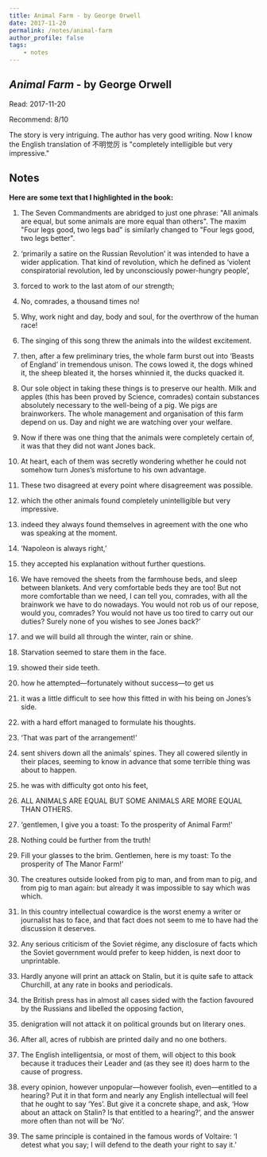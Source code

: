 ```yaml
---
title: Animal Farm - by George Orwell
date: 2017-11-20
permalink: /notes/animal-farm
author_profile: false
tags:
    - notes
---
```


## *Animal Farm* - by George Orwell

Read: 2017-11-20

Recommend: 8/10

The story is very intriguing. The author has very good writing. Now I know the English translation of 不明觉厉 is "completely intelligible but very impressive." 

## Notes

**Here are some text that I highlighted in the book:** 

1. The Seven Commandments are abridged to just one phrase: "All animals are equal, but some animals are more equal than others". The maxim "Four legs good, two legs bad" is similarly changed to "Four legs good, two legs better". 

1. ‘primarily a satire on the Russian Revolution’ it was intended to have a wider application. That kind of revolution, which he defined as ‘violent conspiratorial revolution, led by unconsciously power-hungry people’,

1. forced to work to the last atom of our strength;

1. No, comrades, a thousand times no!

1. Why, work night and day, body and soul, for the overthrow of the human race!

1. The singing of this song threw the animals into the wildest excitement.

1. then, after a few preliminary tries, the whole farm burst out into ‘Beasts of England’ in tremendous unison. The cows lowed it, the dogs whined it, the sheep bleated it, the horses whinnied it, the ducks quacked it.

1. Our sole object in taking these things is to preserve our health. Milk and apples (this has been proved by Science, comrades) contain substances absolutely necessary to the well-being of a pig. We pigs are brainworkers. The whole management and organisation of this farm depend on us. Day and night we are watching over your welfare.

1. Now if there was one thing that the animals were completely certain of, it was that they did not want Jones back.

1. At heart, each of them was secretly wondering whether he could not somehow turn Jones’s misfortune to his own advantage.

1. These two disagreed at every point where disagreement was possible.

1. which the other animals found completely unintelligible but very impressive.

1. indeed they always found themselves in agreement with the one who was speaking at the moment.

1. ‘Napoleon is always right,’

1. they accepted his explanation without further questions.

1. We have removed the sheets from the farmhouse beds, and sleep between blankets. And very comfortable beds they are too! But not more comfortable than we need, I can tell you, comrades, with all the brainwork we have to do nowadays. You would not rob us of our repose, would you, comrades? You would not have us too tired to carry out our duties? Surely none of you wishes to see Jones back?’

1. and we will build all through the winter, rain or shine.

1. Starvation seemed to stare them in the face.

1. showed their side teeth.

1. how he attempted—fortunately without success—to get us

1. it was a little difficult to see how this fitted in with his being on Jones’s side.

1. with a hard effort managed to formulate his thoughts.

1. ‘That was part of the arrangement!’

1. sent shivers down all the animals’ spines. They all cowered silently in their places, seeming to know in advance that some terrible thing was about to happen.

1. he was with difficulty got onto his feet,

1. ALL ANIMALS ARE EQUAL BUT SOME ANIMALS ARE MORE EQUAL THAN OTHERS.

1. ‘gentlemen, I give you a toast: To the prosperity of Animal Farm!’

1. Nothing could be further from the truth!

1. Fill your glasses to the brim. Gentlemen, here is my toast: To the prosperity of The Manor Farm!’

1. The creatures outside looked from pig to man, and from man to pig, and from pig to man again: but already it was impossible to say which was which.

1. In this country intellectual cowardice is the worst enemy a writer or journalist has to face, and that fact does not seem to me to have had the discussion it deserves.

1. Any serious criticism of the Soviet régime, any disclosure of facts which the Soviet government would prefer to keep hidden, is next door to unprintable.

1. Hardly anyone will print an attack on Stalin, but it is quite safe to attack Churchill, at any rate in books and periodicals.

1. the British press has in almost all cases sided with the faction favoured by the Russians and libelled the opposing faction,

1. denigration will not attack it on political grounds but on literary ones.

1. After all, acres of rubbish are printed daily and no one bothers.

1. The English intelligentsia, or most of them, will object to this book because it traduces their Leader and (as they see it) does harm to the cause of progress.

1. every opinion, however unpopular—however foolish, even—entitled to a hearing? Put it in that form and nearly any English intellectual will feel that he ought to say ‘Yes’. But give it a concrete shape, and ask, ‘How about an attack on Stalin? Is that entitled to a hearing?’, and the answer more often than not will be ‘No’.

1. The same principle is contained in the famous words of Voltaire: ‘I detest what you say; I will defend to the death your right to say it.’

